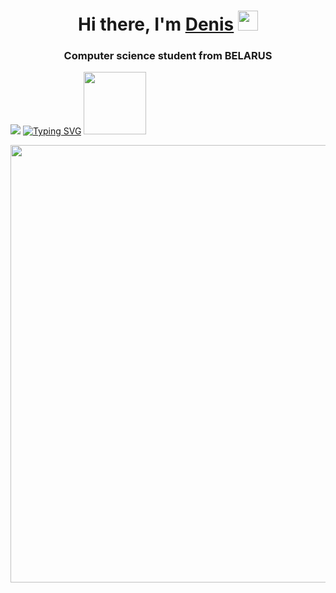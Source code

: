 


  


<h1 align="center">Hi there, I'm <a href="https://vk.com/sined_axmed" target="_blank">Denis</a> 
<img src="https://github.com/blackcater/blackcater/raw/main/images/Hi.gif" height="32"/></h1>
<h3 align="center">Computer science student from BELARUS</h3>

![](https://github-profile-summary-cards.vercel.app/api/cards/repos-per-language?username=gh0st3e&theme=solarized_dark) [![Typing SVG](https://readme-typing-svg.herokuapp.com?color=%2336BCF7&lines=Future+Go+developer+i+hope)](https://git.io/typing-svg) <img src="https://i.gifer.com/origin/4c/4c7dc3d8a6dd24c8169b85d7e0fff5fd_w200.gif" height="100"/> 





<img src="https://i.gifer.com/origin/e2/e2aec645e3f805bfeef5468bc9bf3a34.gif" height="700"/>


